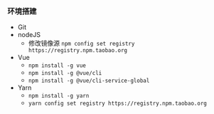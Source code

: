 ### 环境搭建

* Git
* nodeJS
  * 修改镜像源 `npm config set registry https://registry.npm.taobao.org`
* Vue
  * `npm install -g vue`
  * `npm install -g @vue/cli`
  * `npm install -g @vue/cli-service-global`
* Yarn
  * `npm install -g yarn`
  * `yarn config set registry https://registry.npm.taobao.org`